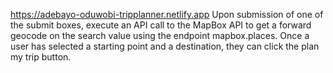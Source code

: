 https://adebayo-oduwobi-tripplanner.netlify.app
Upon submission of one of the submit boxes, execute an API call to the MapBox API to get a forward geocode on the search value using the endpoint mapbox.places.
Once a user has selected a starting point and a destination, they can click the plan my trip button. 
